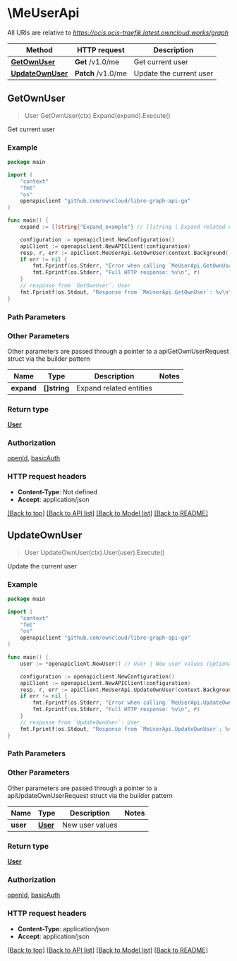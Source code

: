# \MeUserApi

All URIs are relative to *https://ocis.ocis-traefik.latest.owncloud.works/graph*

Method | HTTP request | Description
------------- | ------------- | -------------
[**GetOwnUser**](MeUserApi.md#GetOwnUser) | **Get** /v1.0/me | Get current user
[**UpdateOwnUser**](MeUserApi.md#UpdateOwnUser) | **Patch** /v1.0/me | Update the current user



## GetOwnUser

> User GetOwnUser(ctx).Expand(expand).Execute()

Get current user

### Example

```go
package main

import (
	"context"
	"fmt"
	"os"
	openapiclient "github.com/owncloud/libre-graph-api-go"
)

func main() {
	expand := []string{"Expand_example"} // []string | Expand related entities (optional)

	configuration := openapiclient.NewConfiguration()
	apiClient := openapiclient.NewAPIClient(configuration)
	resp, r, err := apiClient.MeUserApi.GetOwnUser(context.Background()).Expand(expand).Execute()
	if err != nil {
		fmt.Fprintf(os.Stderr, "Error when calling `MeUserApi.GetOwnUser``: %v\n", err)
		fmt.Fprintf(os.Stderr, "Full HTTP response: %v\n", r)
	}
	// response from `GetOwnUser`: User
	fmt.Fprintf(os.Stdout, "Response from `MeUserApi.GetOwnUser`: %v\n", resp)
}
```

### Path Parameters



### Other Parameters

Other parameters are passed through a pointer to a apiGetOwnUserRequest struct via the builder pattern


Name | Type | Description  | Notes
------------- | ------------- | ------------- | -------------
 **expand** | **[]string** | Expand related entities | 

### Return type

[**User**](User.md)

### Authorization

[openId](../README.md#openId), [basicAuth](../README.md#basicAuth)

### HTTP request headers

- **Content-Type**: Not defined
- **Accept**: application/json

[[Back to top]](#) [[Back to API list]](../README.md#documentation-for-api-endpoints)
[[Back to Model list]](../README.md#documentation-for-models)
[[Back to README]](../README.md)


## UpdateOwnUser

> User UpdateOwnUser(ctx).User(user).Execute()

Update the current user

### Example

```go
package main

import (
	"context"
	"fmt"
	"os"
	openapiclient "github.com/owncloud/libre-graph-api-go"
)

func main() {
	user := *openapiclient.NewUser() // User | New user values (optional)

	configuration := openapiclient.NewConfiguration()
	apiClient := openapiclient.NewAPIClient(configuration)
	resp, r, err := apiClient.MeUserApi.UpdateOwnUser(context.Background()).User(user).Execute()
	if err != nil {
		fmt.Fprintf(os.Stderr, "Error when calling `MeUserApi.UpdateOwnUser``: %v\n", err)
		fmt.Fprintf(os.Stderr, "Full HTTP response: %v\n", r)
	}
	// response from `UpdateOwnUser`: User
	fmt.Fprintf(os.Stdout, "Response from `MeUserApi.UpdateOwnUser`: %v\n", resp)
}
```

### Path Parameters



### Other Parameters

Other parameters are passed through a pointer to a apiUpdateOwnUserRequest struct via the builder pattern


Name | Type | Description  | Notes
------------- | ------------- | ------------- | -------------
 **user** | [**User**](User.md) | New user values | 

### Return type

[**User**](User.md)

### Authorization

[openId](../README.md#openId), [basicAuth](../README.md#basicAuth)

### HTTP request headers

- **Content-Type**: application/json
- **Accept**: application/json

[[Back to top]](#) [[Back to API list]](../README.md#documentation-for-api-endpoints)
[[Back to Model list]](../README.md#documentation-for-models)
[[Back to README]](../README.md)

